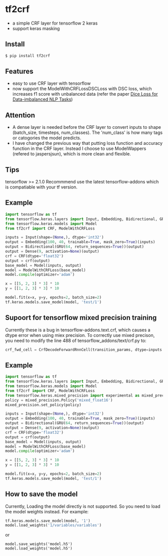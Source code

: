 # tf2crf
* a simple CRF layer for tensorflow 2 keras
* support keras masking

## Install
```python
$ pip install tf2crf
```

## Features
* easy to use CRF layer with tensorflow
* now support the ModelWithCRFLossDSCLoss with DSC loss, which increases f1 score with unbalanced data (refer the paper [Dice Loss for Data-imbalanced NLP Tasks](https://arxiv.org/pdf/1911.02855.pdf))
## Attention
* A dense layer is needed before the CRF layer to convert inputs to shape (batch_size, timesteps, num_classes).
The 'num_class' is how many tags or catogories the model predicts.
* I have changed the previous way that putting loss function and accuracy function in the CRF layer. Instead I choose to use ModelWappers (refered to jaspersjsun), which is more clean and flexible.
## Tips
tensorflow >= 2.1.0
Recommmend use the latest tensorflow-addons which is compatiable with your tf version.

## Example
```python
import tensorflow as tf
from tensorflow.keras.layers import Input, Embedding, Bidirectional, GRU, Dense
from tensorflow.keras.models import Model
from tf2crf import CRF, ModelWithCRFLoss

inputs = Input(shape=(None,), dtype='int32')
output = Embedding(100, 40, trainable=True, mask_zero=True)(inputs)
output = Bidirectional(GRU(64, return_sequences=True))(output)
output = Dense(9, activation=None)(output)
crf = CRF(dtype='float32')
output = crf(output)
base_model = Model(inputs, output)
model = ModelWithCRFLoss(base_model)
model.compile(optimizer='adam')

x = [[5, 2, 3] * 3] * 10
y = [[1, 2, 3] * 3] * 10

model.fit(x=x, y=y, epochs=2, batch_size=2)
tf.keras.models.save_model(model, 'test/1')

```

## Supoort for tensorflow mixed precision training
Currently these is a bug in tensorflow-addons.text.crf, which causes a dtype error when using miex precision. To correctly use mixed precison, you need to modify the line 488 of tensorflow_addons/text/crf.py to:
```python
crf_fwd_cell = CrfDecodeForwardRnnCell(transition_params, dtype=inputs.dtype)
```
## Example
```python
import tensorflow as tf
from tensorflow.keras.layers import Input, Embedding, Bidirectional, GRU, Dense
from tensorflow.keras.models import Model
from tf2crf import CRF, ModelWithCRFLoss
from tensorflow.keras.mixed_precision import experimental as mixed_precision
policy = mixed_precision.Policy('mixed_float16')
mixed_precision.set_policy(policy)

inputs = Input(shape=(None,), dtype='int32')
output = Embedding(100, 40, trainable=True, mask_zero=True)(inputs)
output = Bidirectional(GRU(64, return_sequences=True))(output)
output = Dense(9, activation=None)(output)
crf = CRF(dtype='float32')
output = crf(output)
base_model = Model(inputs, output)
model = ModelWithCRFLoss(base_model)
model.compile(optimizer='adam')

x = [[5, 2, 3] * 3] * 10
y = [[1, 2, 3] * 3] * 10

model.fit(x=x, y=y, epochs=2, batch_size=2)
tf.keras.models.save_model(model, 'test/1')
```
## How to save the model
Currently, Loading the model directly is not supported. So you need to load the model weights instead.
For example:
```python
tf.keras.models.save_model(model, '1')
model.load_weights('1/variables/variables')
```
or
```
model.save_weights('model.h5')
model.load_weights('model.h5')
```
